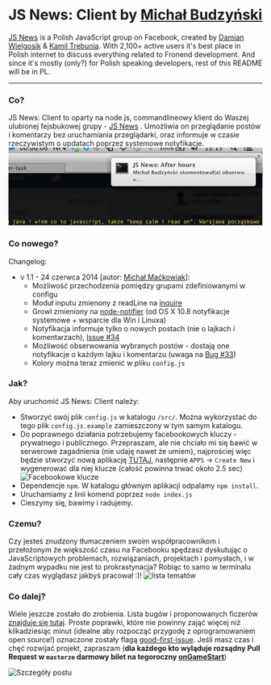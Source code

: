 JS News: Client by [Michał Budzyński](https://github.com/michalbe)
=============

[JS News](https://www.facebook.com/groups/217169631654737/) is a Polish JavaScript group on Facebook, created by [Damian Wielgosik](https://twitter.com/varjs) & [Kamil Trebunia](https://twitter.com/KamilTrebunia). With 2,100+ active users it's best place in Polish internet to discuss everything related to Fronend development. And since it's mostly (only?) for Polish speaking developers, rest of this README will be in PL.

---
### Co? ###
JS News: Client to oparty na node.js, commandlineowy klient do Waszej ulubionej fejsbukowej grupy - [JS News](https://www.facebook.com/groups/217169631654737/) . Umożliwia on przeglądanie postów i komentarzy bez uruchamiania przeglądarki, oraz informuje w czasie rzeczywistym o updatach poprzez systemowe notyfikacje.
![Growl notification](static/jsnewsgrowl.jpg)

### Co nowego? ###
Changelog:

  * v 1.1 - 24 czerwca 2014 [autor: [Michał Maćkowiak](https://github.com/chemikpil)]:
    * Możliwość przechodzenia pomiędzy grupami zdefiniowanymi w configu
    * Moduł inputu zmienony z readLine na [inquire](https://www.npmjs.org/package/inquirer)
    * Growl zmieniony na [node-notifier](https://www.npmjs.org/package/node-notifier) (od OS X 10.8 notyfikacje systemowe + wsparcie dla Win i Linuxa)
    * Notyfikacja informuje tylko o nowych postach (nie o lajkach i komentarzach), [Issue #34](https://github.com/michalbe/jsnews-client/issues/34)
    * Możliwość obserwowania wybranych postów - dostają one notyfikacje o każdym lajku i komentarzu (uwaga na [Bug #33](https://github.com/michalbe/jsnews-client/issues/33))
    * Kolory można teraz zmienić w pliku `config.js`

### Jak? ###
Aby uruchomić JS News: Client należy:
  *  Stworzyć swój plik `config.js` w katalogu `/src/`. Można wykorzystać do tego plik `config.js.example` zamieszczony w tym samym katalogu.
  *  Do poprawnego działania potrzebujemy facebookowych kluczy - prywatnego i publicznego. Przepraszam, ale nie chciało mi się bawić w serwerowe zagadnienia (nie udaję nawet że umiem), najprościej więc będzie stworzyć nową aplikację [TUTAJ](https://developers.facebook.com/), następnie `APPS` -> `Create New` i wygenerować dla niej klucze (całość powinna trwać około 2.5 sec)
  ![Facebookowe klucze](static/keys.jpg)
  *  Dependencje `npm`. W katalogu głównym aplikacji odpalamy `npm install`.
  *  Uruchamiamy z linii komend poprzez `node index.js`
  *  Cieszymy się, bawimy i radujemy.

### Czemu? ###
Czy jesteś znudzony tłumaczeniem swoim współpracownikom i przełożonym że większość czasu na Facebooku spędzasz dyskutując o JavaScriptowych problemach, rozwiązaniach, projektach i pomysłach, i w żadnym wypadku nie jest to prokrastynacja? Robiąc to samo w terminalu cały czas wyglądasz jakbyś pracował :)!
![lista tematów](static/jsnewslista.jpg)

### Co dalej? ###
Wiele jeszcze zostało do zrobienia. Lista bugów i proponowanych ficzerów [znajduje się tutaj](https://github.com/michalbe/jsnews-client/issues?state=open). Proste poprawki, które nie powinny zająć więcej niż kilkadziesiąc minut (idealne aby rozpocząć przygodę z oprogramowaniem open source!) oznaczone zostały flagą [good-first-issue](https://github.com/michalbe/jsnews-client/issues?labels=good-first-issue&page=1&state=open).
Jeśli masz czas i chęć rozwijać projekt, zapraszam (**dla każdego kto wyląduje rozsądny Pull Request w `masterze` darmowy bilet na tegoroczny [onGameStart](http://onGameStart.com)**)

![Szczegóły postu](static/jsnews-detail.jpg)
